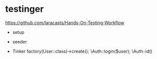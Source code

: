 # testinger


https://github.com/laracasts/Hands-On-Testing-Workflow



- setup
- seeder



- Tinker
  factory(User::class)->create();
  \Auth::login($user);
  \Auth::id()
